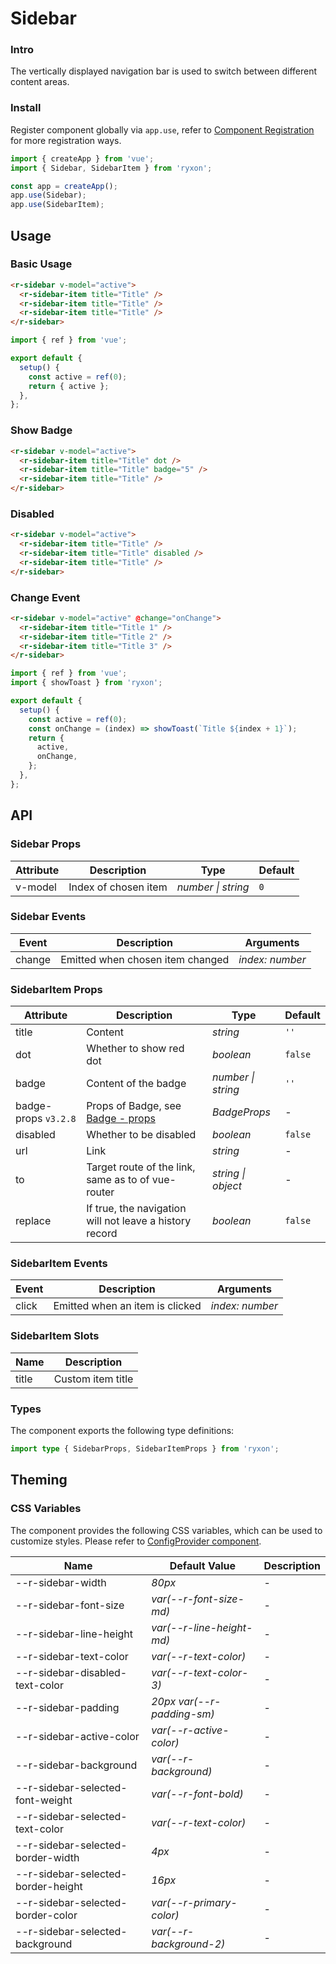 # Sidebar

### Intro

The vertically displayed navigation bar is used to switch between different content areas.

### Install

Register component globally via `app.use`, refer to [Component Registration](#/en-US/advanced-usage#zu-jian-zhu-ce) for more registration ways.

```js
import { createApp } from 'vue';
import { Sidebar, SidebarItem } from 'ryxon';

const app = createApp();
app.use(Sidebar);
app.use(SidebarItem);
```

## Usage

### Basic Usage

```html
<r-sidebar v-model="active">
  <r-sidebar-item title="Title" />
  <r-sidebar-item title="Title" />
  <r-sidebar-item title="Title" />
</r-sidebar>
```

```js
import { ref } from 'vue';

export default {
  setup() {
    const active = ref(0);
    return { active };
  },
};
```

### Show Badge

```html
<r-sidebar v-model="active">
  <r-sidebar-item title="Title" dot />
  <r-sidebar-item title="Title" badge="5" />
  <r-sidebar-item title="Title" />
</r-sidebar>
```

### Disabled

```html
<r-sidebar v-model="active">
  <r-sidebar-item title="Title" />
  <r-sidebar-item title="Title" disabled />
  <r-sidebar-item title="Title" />
</r-sidebar>
```

### Change Event

```html
<r-sidebar v-model="active" @change="onChange">
  <r-sidebar-item title="Title 1" />
  <r-sidebar-item title="Title 2" />
  <r-sidebar-item title="Title 3" />
</r-sidebar>
```

```js
import { ref } from 'vue';
import { showToast } from 'ryxon';

export default {
  setup() {
    const active = ref(0);
    const onChange = (index) => showToast(`Title ${index + 1}`);
    return {
      active,
      onChange,
    };
  },
};
```

## API

### Sidebar Props

| Attribute | Description          | Type               | Default |
| --------- | -------------------- | ------------------ | ------- |
| v-model   | Index of chosen item | _number \| string_ | `0`     |

### Sidebar Events

| Event  | Description                      | Arguments       |
| ------ | -------------------------------- | --------------- |
| change | Emitted when chosen item changed | _index: number_ |

### SidebarItem Props

| Attribute | Description | Type | Default |
| --- | --- | --- | --- |
| title | Content | _string_ | `''` |
| dot | Whether to show red dot | _boolean_ | `false` |
| badge | Content of the badge | _number \| string_ | `''` |
| badge-props `v3.2.8` | Props of Badge, see [Badge - props](#/en-US/badge#props) | _BadgeProps_ | - |
| disabled | Whether to be disabled | _boolean_ | `false` |
| url | Link | _string_ | - |
| to | Target route of the link, same as to of vue-router | _string \| object_ | - |
| replace | If true, the navigation will not leave a history record | _boolean_ | `false` |

### SidebarItem Events

| Event | Description                     | Arguments       |
| ----- | ------------------------------- | --------------- |
| click | Emitted when an item is clicked | _index: number_ |

### SidebarItem Slots

| Name  | Description       |
| ----- | ----------------- |
| title | Custom item title |

### Types

The component exports the following type definitions:

```ts
import type { SidebarProps, SidebarItemProps } from 'ryxon';
```

## Theming

### CSS Variables

The component provides the following CSS variables, which can be used to customize styles. Please refer to [ConfigProvider component](#/en-US/config-provider).

| Name | Default Value | Description |
| --- | --- | --- |
| --r-sidebar-width | _80px_ | - |
| --r-sidebar-font-size | _var(--r-font-size-md)_ | - |
| --r-sidebar-line-height | _var(--r-line-height-md)_ | - |
| --r-sidebar-text-color | _var(--r-text-color)_ | - |
| --r-sidebar-disabled-text-color | _var(--r-text-color-3)_ | - |
| --r-sidebar-padding | _20px var(--r-padding-sm)_ | - |
| --r-sidebar-active-color | _var(--r-active-color)_ | - |
| --r-sidebar-background | _var(--r-background)_ | - |
| --r-sidebar-selected-font-weight | _var(--r-font-bold)_ | - |
| --r-sidebar-selected-text-color | _var(--r-text-color)_ | - |
| --r-sidebar-selected-border-width | _4px_ | - |
| --r-sidebar-selected-border-height | _16px_ | - |
| --r-sidebar-selected-border-color | _var(--r-primary-color)_ | - |
| --r-sidebar-selected-background | _var(--r-background-2)_ | - |
